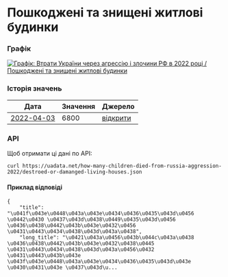 # Пошкоджені та знищені житлові будинки
### Графік
[ ![Графік: Втрати України через агрессію і злочини РФ в 2022 році / Пошкоджені та знищені житлові будинки](https://uadata.net/screen?458841&u=%2Fhow-many-children-died-from-russia-aggression-2022%2Fdestroed-or-damanged-living-houses) ](https://uadata.net/how-many-children-died-from-russia-aggression-2022/destroed-or-damanged-living-houses)

### Історія значень
| Дата | Значення | Джерело |
|---|---|---|
| [2022-04-03](https://uadata.net/how-many-children-died-from-russia-aggression-2022/destroed-or-damanged-living-houses/2022-04-03+17%3A57%3A22) | 6800 | [відкрити](https://www.kmu.gov.ua/news/oleksij-chernishov-v-ukrayini-znishcheno-abo-poshkodzheno-blizko-6800-zhitlovih-budinkiv-vnaslidok-vijni) |
### API
Щоб отримати ці дані по API:
```
curl https://uadata.net/how-many-children-died-from-russia-aggression-2022/destroed-or-damanged-living-houses.json
```
#### Приклад відповіді 
```
{
    "title": "\u041f\u043e\u0448\u043a\u043e\u0434\u0436\u0435\u043d\u0456 \u0442\u0430 \u0437\u043d\u0438\u0449\u0435\u043d\u0456 \u0436\u0438\u0442\u043b\u043e\u0432\u0456 \u0431\u0443\u0434\u0438\u043d\u043a\u0438",
    "long_title": "\u0421\u043a\u0456\u043b\u044c\u043a\u0438 \u0436\u0438\u0442\u043b\u043e\u0432\u0438\u0445 \u0431\u0443\u0434\u0438\u043d\u043a\u0456\u0432 \u0431\u0443\u043b\u043e \u043f\u043e\u0448\u043a\u043e\u0434\u0436\u0435\u043d\u043e \u0430\u0431\u043e \u0437\u043d\u...
```